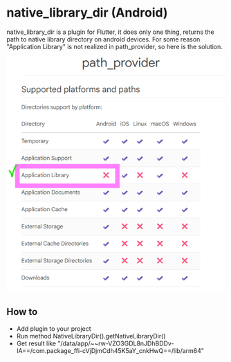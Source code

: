 # native_library_dir (Android)

native_library_dir is a plugin for Flutter, it does only one thing, returns the path to native library directory on android devices. For some reason "Application Library" is not realized in path_provider, so here is the solution.

![now you can!](https://github.com/xizerlix/native_library_dir/blob/master/img/now%20u%20can.png?raw=true)

## How to

- Add plugin to your project
- Run method NativeLibraryDir().getNativeLibraryDir()
- Get result like "/data/app/~~rw-VZO3GDL8nJDhBDDv-lA==/com.package_ffi-cVjDjmCdh45K5aY_cnkHwQ==/lib/arm64"

